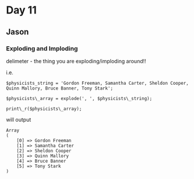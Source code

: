 # Day 11 #

## Jason ##

### Exploding and Imploding ###
delimeter - the thing you are exploding/imploding around!!

i.e.

```
$physicists_string = 'Gordon Freeman, Samantha Carter, Sheldon Cooper, Quinn Mallory, Bruce Banner, Tony Stark';

$physicists\_array = explode(', ', $physicists\_string);

print\_r($physicists\_array);
```

will output 
```
Array
(
    [0] => Gordon Freeman
    [1] => Samantha Carter
    [2] => Sheldon Cooper
    [3] => Quinn Mallory
    [4] => Bruce Banner
    [5] => Tony Stark
)
```